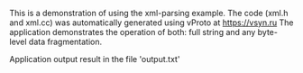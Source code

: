 This is a demonstration of using the xml-parsing example.
The code (xml.h and xml.cc) was automatically generated using vProto at https://vsyn.ru
The application demonstrates the operation of both: full string and any byte-level data fragmentation.

Application output result in the file 'output.txt'
